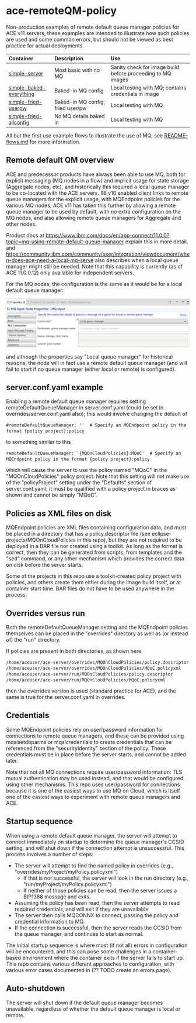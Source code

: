# ace-remoteQM-policy
Non-production examples of remote default queue manager policies for ACE v11 servers; these examples are intended to illustrate 
how such policies are used and some common errors, but should not be viewed as best practice for actual deployments.

Container | Description | Use
| :--- | :--- | :--- |
[simple-server](README-simple-server.md) | Most basic with no MQ | Sanity check for image build before proceeding to MQ images
[simple-baked-everything](README-simple-baked-everything.md) | Baked-in MQ config | Local testing with MQ; contains credentials in image
[simple-fried-userpw](README-simple-fried-userpw.md) | Baked-in MQ config; fried user/pw | Local testing with MQ
[simple-fried-allconfig](README-simple-fried-allconfig.md) | No MQ details baked in | Local testing with MQ

All but the first use example flows to illustrate the use of MQ; see [README-flows.md](README-flows.md) for more information.

## Remote default QM overview
ACE and predecessor products have always been able to use MQ, both for explicit messaging (MQ nodes in a flow) and implicit 
usage for state storage (Aggregate nodes, etc), and historically this required a local queue manager to be co-located with 
the ACE servers. IIB v10 enabled client links to remote queue managers for the explicit usage, with MQEndpoint policies for
the various MQ nodes; ACE v11 has taken this further by allowing a remote queue manager to be used by default, with no extra
configuration on the MQ nodes, and also allowing remote queue managers for Aggregate and other nodes.
 
Product docs at https://www.ibm.com/docs/en/app-connect/11.0.0?topic=mq-using-remote-default-queue-manager explain this in
more detail, and https://community.ibm.com/community/user/integration/viewdocument/when-does-ace-need-a-local-mq-serve also
describes when a local queue manager might still be needed. Note that this capability is currently (as of ACE 11.0.0.12) only
available for independent servers.

For the MQ nodes, the configuration is the same as it would be for a local default queue manager:

![MQInput node properties](pictures/mqinput-default-mq.png)
 
and although the properties say "Local queue manager" for historical reasons, the node will in fact use a remote default
queue manager (and will fail to start if no queue manager (either local or remote) is configured).
 
## server.conf.yaml example
Enabling a remote default queue manager requires setting remoteDefaultQueueManager in server.conf.yaml (could be set in 
overrides/server.conf.yaml also); this would involve changing the default of
```
#remoteDefaultQueueManager: ''  # Specify an MQEndpoint policy in the format {policy project}:policy
```
to something similar to this
```
remoteDefaultQueueManager: '{MQOnCloudPolicies}:MQoC'  # Specify an MQEndpoint policy in the format {policy project}:policy
```
which will cause the server to use the policy named "MQoC" in the "MQOnCloudPolicies" policy project. Note that this 
setting will not make use of the "policyProject" setting under the "Defaults" section of server.conf.yaml; it must be
qualified with a policy project in braces as shown and cannot be simply "MQoC".

## Policies as XML files on disk
MQEndpoint policies are XML files containing configuration data, and must be placed in a directory that has a policy.descriptor
file (see eclipse-projects/MQOnCloudPolicies in this repo), but they are not required to be deployed in a BAR file nor created
using a toolkit. As long as the format is correct, then they can be generated from scripts, from templates and the "sed" 
command, or any other mechanism which provides the correct data on disk before the server starts.

Some of the projects in this repo use a toolkit-created policy project with policies, and others create them either during 
the image build itself, or at container start time. BAR files do not have to be used anywhere in the process.
 
## Overrides versus run
Both the remoteDefaultQueueManager setting and the MQEndpoint policies themselves can be placed in the "overrides" directory
as well as (or instead of) the "run" directory. 

If policies are present in both directories, as shown here
```
/home/aceuser/ace-server/overrides/MQOnCloudPolicies/policy.descriptor
/home/aceuser/ace-server/overrides/MQOnCloudPolicies/MQoC.policyxml
/home/aceuser/ace-server/run/MQOnCloudPolicies/policy.descriptor
/home/aceuser/ace-server/run/MQOnCloudPolicies/MQoC.policyxml
```
then the overrides version is used (standard practice for ACE), and the same is true for the server.conf.yaml in overrides.

## Credentials
Some MQEndpoint policies rely on user/password information for connections to remote queue managers, and these can be
provided using mqsisetdbparms or mqsicredentials to create credentials that can be referenced from the "securityIdentity"
section of the policy. These credentials must be in place before the server starts, and cannot be added later.

Note that not all MQ connections require user/password information: TLS mutual authentication may be used instead, and
that would be configured using other mechanisms. This repo uses user/password for connections because it is one of the
easiest ways to use MQ on Cloud, which is itself one of the easiest ways to experiment with remote queue managers and ACE.

## Startup sequence
When using a remote default queue manager, the server will attempt to connect immediately on startup to determine the 
queue manager's CCSID setting, and will shut down if the connection attempt is unsuccessful. This process involves a
number of steps:

 - The server will attempt to find the named policy in overrides (e.g., "overrides/myProject/myPolicy.policyxml")
     - If that is not successful, the server will look in the run directory (e.g., "run/myProject/myPolicy.policyxml")
     - If neither of those policies can be read, then the server issues a BIP1388 message and exits.
 - Assuming the policy has been read, then the server attempts to read required credentials, and will exit if they are unavailable.
 - The server then calls MQCONNX to connect, passing the policy and credential information to MQ.
 - If the connection is successful, then the server reads the CCSID from the queue manager, and continues to start as normal.

The initial startup sequence is where most (if not all) errors in configuration will be encountered, and this can pose
some challenges in a container-based environment where the container exits if the server fails to start up. This repo 
contains various different approaches to configuration, with various error cases documented in (?? TODO create an errors page).

## Auto-shutdown
The server will shut down if the default queue manager becomes unavailable, regardless of whether the default queue manager
is local or remote. 
